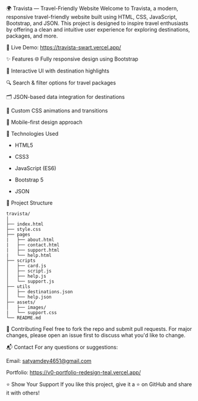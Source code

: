 🌍 Travista — Travel-Friendly Website
Welcome to Travista, a modern, responsive travel-friendly website built using HTML, CSS, JavaScript, Bootstrap, and JSON. This project is designed to inspire travel enthusiasts by offering a clean and intuitive user experience for exploring destinations, packages, and more.

🔗 Live Demo: https://travista-swart.vercel.app/


✨ Features
  🌐 Fully responsive design using Bootstrap

  📸 Interactive UI with destination highlights

  🔍 Search & filter options for travel packages

  🗂️ JSON-based data integration for destinations

  🎨 Custom CSS animations and transitions

  📱 Mobile-first design approach


🚀 Technologies Used
- HTML5

- CSS3

- JavaScript (ES6)

- Bootstrap 5

- JSON


📁 Project Structure

    travista/
    │
    ├── index.html
    ├── style.css
    ├── pages
    |   ├── about.html
    |   ├── contact.html
    |   ├── support.html
    |   └── help.html
    ├── scripts
    │   ├── card.js
    │   ├── script.js
    │   ├── help.js
    │   └── support.js
    ├── utils
    │   ├── destinations.json
    │   └── help.json
    ├── assets/
    │   ├── images/
    |   └── support.css
    └── README.md


🤝 Contributing
Feel free to fork the repo and submit pull requests. For major changes, please open an issue first to discuss what you'd like to change.

📬 Contact
For any questions or suggestions:

Email: satyamdey4651@gmail.com

Portfolio: https://v0-portfolio-redesign-teal.vercel.app/

⭐ Show Your Support
If you like this project, give it a ⭐ on GitHub and share it with others!
